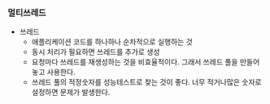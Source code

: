 ### 멀티쓰레드
- 쓰레드
    - 애플리케이션 코드를 하나하나 순차적으로 실행하는 것
    - 동시 처리가 필요하면 쓰레드를 추가로 생성
    - 요청마다 쓰레드를 재생성하는 것을 비효율적이다. 그래서 쓰레드 풀을 만들어 놓고 사용한다.
    - 쓰레드 풀의 적정숫자를 성능테스트로 찾는 것이 좋다. 너무 적거나많은 숫자로 설정하면 문제가 발생한다.